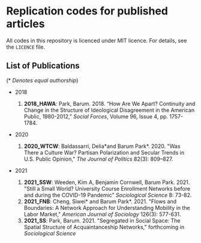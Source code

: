 # Replication codes for published articles

All codes in this repository is licenced under MIT licence. For details, see the `LICENCE` file.

## List of Publications
(\* *Denotes equal authorship*)

- 2018
  1. **2018\_HAWA**: Park, Barum. 2018. “How Are We Apart? Continuity and Change in the Structure of Ideological Disagreement in the American Public, 1980-2012,” *Social Forces*, Volume 96, Issue 4, pp. 1757-1784.

- 2020
  1. **2020\_WTCW**: Baldassarri, Delia\*and Barum Park\*. 2020. "Was There a Culture War? Partisan Polarization and Secular Trends in U.S. Public Opinion," *The Journal of Politics* 82(3): 809–827.

- 2021
  1. **2021\_SSW**: Weeden, Kim A, Benjamin Cornwell, Barum Park. 2021. "Still a Small World? University Course Enrollment Networks before and during the COVID-19 Pandemic" *Sociological Science* 8: 73-82.
  2. **2021\_FNB**: Cheng, Siwei\* and Barum Park\*. 2021. "Flows and Boundaries: A Network Approach for Understanding Mobility in the Labor Market," *American Journal of Sociology* 126(3): 577-631.
  3. **2021\_SS**: Park, Barum. 2021. "Segregated in Social Space: The Spatial Structure of Acquaintanceship Networks," forthcoming in *Sociological Science*
